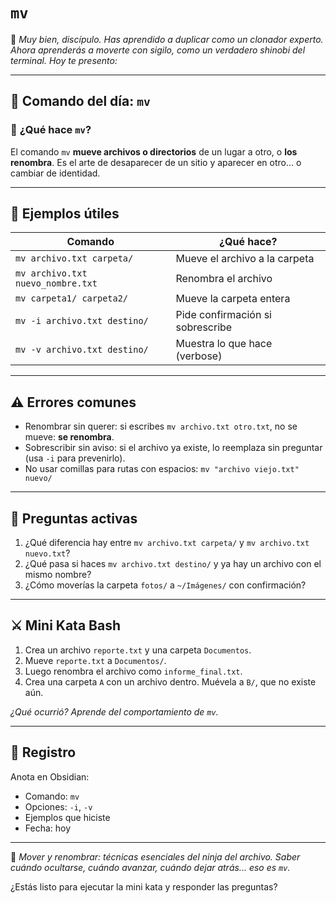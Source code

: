 # `mv`

🥷 _Muy bien, discípulo. Has aprendido a duplicar como un clonador experto. Ahora aprenderás a moverte con sigilo, como un verdadero shinobi del terminal. Hoy te presento:_

---

## 🥋 **Comando del día: `mv`**

### 📖 **¿Qué hace `mv`?**

El comando `mv` **mueve archivos o directorios** de un lugar a otro, o **los renombra**.
Es el arte de desaparecer de un sitio y aparecer en otro... o cambiar de identidad.

---

## 🧰 **Ejemplos útiles**

| Comando                           | ¿Qué hace?                       |
| --------------------------------- | -------------------------------- |
| `mv archivo.txt carpeta/`         | Mueve el archivo a la carpeta    |
| `mv archivo.txt nuevo_nombre.txt` | Renombra el archivo              |
| `mv carpeta1/ carpeta2/`          | Mueve la carpeta entera          |
| `mv -i archivo.txt destino/`      | Pide confirmación si sobrescribe |
| `mv -v archivo.txt destino/`      | Muestra lo que hace (verbose)    |

---

## ⚠️ **Errores comunes**

- Renombrar sin querer: si escribes `mv archivo.txt otro.txt`, no se mueve: **se renombra**.
- Sobrescribir sin aviso: si el archivo ya existe, lo reemplaza sin preguntar (usa `-i` para prevenirlo).
- No usar comillas para rutas con espacios: `mv "archivo viejo.txt" nuevo/`

---

## 🧠 **Preguntas activas**

1. ¿Qué diferencia hay entre `mv archivo.txt carpeta/` y `mv archivo.txt nuevo.txt`?
2. ¿Qué pasa si haces `mv archivo.txt destino/` y ya hay un archivo con el mismo nombre?
3. ¿Cómo moverías la carpeta `fotos/` a `~/Imágenes/` con confirmación?

---

## ⚔️ **Mini Kata Bash**

1. Crea un archivo `reporte.txt` y una carpeta `Documentos`.
2. Mueve `reporte.txt` a `Documentos/`.
3. Luego renombra el archivo como `informe_final.txt`.
4. Crea una carpeta `A` con un archivo dentro. Muévela a `B/`, que no existe aún.

_¿Qué ocurrió? Aprende del comportamiento de `mv`._

---

## 📜 **Registro**

Anota en Obsidian:

- Comando: `mv`
- Opciones: `-i`, `-v`
- Ejemplos que hiciste
- Fecha: hoy

---

🥷 _Mover y renombrar: técnicas esenciales del ninja del archivo. Saber cuándo ocultarse, cuándo avanzar, cuándo dejar atrás... eso es `mv`._

¿Estás listo para ejecutar la mini kata y responder las preguntas?
